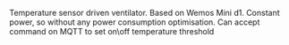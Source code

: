 Temperature sensor driven ventilator. Based on Wemos Mini d1. Constant power, so without any power consumption optimisation.  Can accept command on MQTT to set on\off temperature threshold
